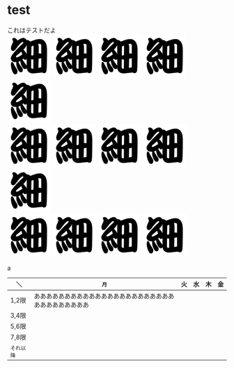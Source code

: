 # test
これはテストだよ<br>
<a href="https://github.com/smartnova/19-allhands/projects/9"><img src="ほそ.png" width="100"></a>
<a href="https://github.com/smartnova/19-allhands/projects/9"><img src="ほそ.png" width="100"></a>
<a href="https://github.com/smartnova/19-allhands/projects/9"><img src="ほそ.png" width="100"></a>
<a href="https://github.com/smartnova/19-allhands/projects/9"><img src="ほそ.png" width="100"></a>
<a href="https://github.com/smartnova/19-allhands/projects/9"><img src="ほそ.png" width="100"></a><br>
<a href="https://github.com/smartnova/19-allhands/projects/9"><img src="ほそ.png" width="100"></a>
<a href="https://github.com/smartnova/19-allhands/projects/9"><img src="ほそ.png" width="100"></a>
<a href="https://github.com/smartnova/19-allhands/projects/9"><img src="ほそ.png" width="100"></a>
<a href="https://github.com/smartnova/19-allhands/projects/9"><img src="ほそ.png" width="100"></a>
<a href="https://github.com/smartnova/19-allhands/projects/9"><img src="ほそ.png" width="100"></a><br>
<a href="https://github.com/smartnova/19-allhands/projects/9"><img src="ほそ.png" width="100"></a>
<a href="https://github.com/smartnova/19-allhands/projects/9"><img src="ほそ.png" width="100"></a>
<a href="https://github.com/smartnova/19-allhands/projects/9"><img src="ほそ.png" width="100"></a>
<a href="https://github.com/smartnova/19-allhands/projects/9"><img src="ほそ.png" width="100"></a>

<span color="red">a</span>

|＼|```月```|火|水|木|金|
|---|---|---|---|---|---|
|1,2限|ああああああああああああああああああああああああああああああああ|||||
|3,4限||||||
|5,6限||||||
|7,8限||||||
|```それ以降```||||||

